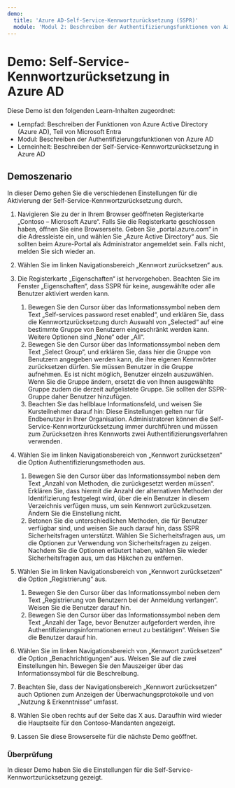 ```yaml
---
demo:
  title: 'Azure AD-Self-Service-Kennwortzurücksetzung (SSPR)'
  module: 'Modul 2: Beschreiben der Authentifizierungsfunktionen von Azure AD'
---
```


# <a name="demo-azure-ad-self-service-password-reset-sspr"></a>Demo: Self-Service-Kennwortzurücksetzung in Azure AD

Diese Demo ist den folgenden Learn-Inhalten zugeordnet:

- Lernpfad: Beschreiben der Funktionen von Azure Active Directory (Azure AD), Teil von Microsoft Entra
- Modul: Beschreiben der Authentifizierungsfunktionen von Azure AD
- Lerneinheit: Beschreiben der Self-Service-Kennwortzurücksetzung in Azure AD

## <a name="demo-scenario"></a>Demoszenario

In dieser Demo gehen Sie die verschiedenen Einstellungen für die Aktivierung der Self-Service-Kennwortzurücksetzung durch.

1. Navigieren Sie zu der in Ihrem Browser geöffneten Registerkarte „Contoso – Microsoft Azure“. Falls Sie die Registerkarte geschlossen haben, öffnen Sie eine Browserseite. Geben Sie „portal.azure.com“ in die Adressleiste ein, und wählen Sie „Azure Active Directory“ aus. Sie sollten beim Azure-Portal als Administrator angemeldet sein. Falls nicht, melden Sie sich wieder an.

1. Wählen Sie im linken Navigationsbereich „Kennwort zurücksetzen“ aus.

1. Die Registerkarte „Eigenschaften“ ist hervorgehoben.  Beachten Sie im Fenster „Eigenschaften“, dass SSPR für keine, ausgewählte oder alle Benutzer aktiviert werden kann.
    1. Bewegen Sie den Cursor über das Informationssymbol neben dem Text „Self-services password reset enabled“, und erklären Sie, dass die Kennwortzurücksetzung durch Auswahl von „Selected“ auf eine bestimmte Gruppe von Benutzern eingeschränkt werden kann. Weitere Optionen sind „None“ oder „All“.
    1. Bewegen Sie den Cursor über das Informationssymbol neben dem Text „Select Group“, und erklären Sie, dass hier die Gruppe von Benutzern angegeben werden kann, die ihre eigenen Kennwörter zurücksetzen dürfen.   Sie müssen Benutzer in die Gruppe aufnehmen. Es ist nicht möglich, Benutzer einzeln auszuwählen.  Wenn Sie die Gruppe ändern, ersetzt die von Ihnen ausgewählte Gruppe zudem die derzeit aufgelistete Gruppe.  Sie sollten der SSPR-Gruppe daher Benutzer hinzufügen.
    1. Beachten Sie das hellblaue Informationsfeld, und weisen Sie Kursteilnehmer darauf hin: Diese Einstellungen gelten nur für Endbenutzer in Ihrer Organisation. Administratoren können die Self-Service-Kennwortzurücksetzung immer durchführen und müssen zum Zurücksetzen ihres Kennworts zwei Authentifizierungsverfahren verwenden.

1. Wählen Sie im linken Navigationsbereich von „Kennwort zurücksetzen“ die Option Authentifizierungsmethoden aus.
    1. Bewegen Sie den Cursor über das Informationssymbol neben dem Text „Anzahl von Methoden, die zurückgesetzt werden müssen“.  Erklären Sie, dass hiermit die Anzahl der alternativen Methoden der Identifizierung festgelegt wird, über die ein Benutzer in diesem Verzeichnis verfügen muss, um sein Kennwort zurückzusetzen.   Ändern Sie die Einstellung nicht.
    1. Betonen Sie die unterschiedlichen Methoden, die für Benutzer verfügbar sind, und weisen Sie auch darauf hin, dass SSPR Sicherheitsfragen unterstützt. Wählen Sie Sicherheitsfragen aus, um die Optionen zur Verwendung von Sicherheitsfragen zu zeigen. Nachdem Sie die Optionen erläutert haben, wählen Sie wieder Sicherheitsfragen aus, um das Häkchen zu entfernen.

1. Wählen Sie im linken Navigationsbereich von „Kennwort zurücksetzen“ die Option „Registrierung“ aus.
    1. Bewegen Sie den Cursor über das Informationssymbol neben dem Text „Registrierung von Benutzern bei der Anmeldung verlangen“.   Weisen Sie die Benutzer darauf hin.  
    1. Bewegen Sie den Cursor über das Informationssymbol neben dem Text „Anzahl der Tage, bevor Benutzer aufgefordert werden, ihre Authentifizierungsinformationen erneut zu bestätigen“.   Weisen Sie die Benutzer darauf hin.  

1. Wählen Sie im linken Navigationsbereich von „Kennwort zurücksetzen“ die Option „Benachrichtigungen“ aus.  Weisen Sie auf die zwei Einstellungen hin. Bewegen Sie den Mauszeiger über das Informationssymbol für die Beschreibung.

1. Beachten Sie, dass der Navigationsbereich „Kennwort zurücksetzen“ auch Optionen zum Anzeigen der Überwachungsprotokolle und von „Nutzung & Erkenntnisse“ umfasst.

1. Wählen Sie oben rechts auf der Seite das X aus. Daraufhin wird wieder die Hauptseite für den Contoso-Mandanten angezeigt.

1. Lassen Sie diese Browserseite für die nächste Demo geöffnet.

### <a name="review"></a>Überprüfung

In dieser Demo haben Sie die Einstellungen für die Self-Service-Kennwortzurücksetzung gezeigt.
